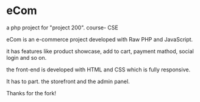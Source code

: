 # eCom
a php project for "project 200". course- CSE

eCom is an e-commerce project developed with Raw PHP and JavaScript.

it has features like product showcase, add to cart, payment mathod, social login and so on.

the front-end is developed with HTML and CSS which is fully responsive.

It has to part. the storefront and the admin panel.

Thanks for the fork!
